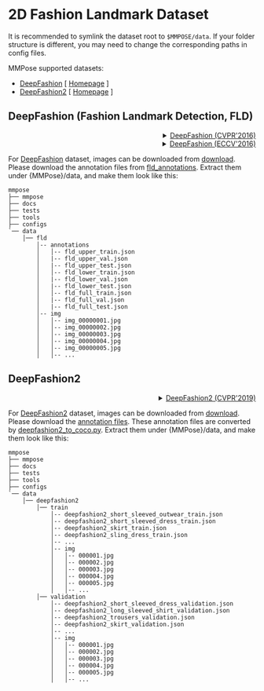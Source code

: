 # 2D Fashion Landmark Dataset

It is recommended to symlink the dataset root to `$MMPOSE/data`.
If your folder structure is different, you may need to change the corresponding paths in config files.

MMPose supported datasets:

- [DeepFashion](#deepfashion) \[ [Homepage](http://mmlab.ie.cuhk.edu.hk/projects/DeepFashion/LandmarkDetection.html) \]
- [DeepFashion2](#deepfashion2) \[ [Homepage](https://github.com/switchablenorms/DeepFashion2) \]

## DeepFashion (Fashion Landmark Detection, FLD)

<!-- [DATASET] -->

<details>
<summary align="right"><a href="http://openaccess.thecvf.com/content_cvpr_2016/html/Liu_DeepFashion_Powering_Robust_CVPR_2016_paper.html">DeepFashion (CVPR'2016)</a></summary>

```bibtex
@inproceedings{liuLQWTcvpr16DeepFashion,
 author = {Liu, Ziwei and Luo, Ping and Qiu, Shi and Wang, Xiaogang and Tang, Xiaoou},
 title = {DeepFashion: Powering Robust Clothes Recognition and Retrieval with Rich Annotations},
 booktitle = {Proceedings of IEEE Conference on Computer Vision and Pattern Recognition (CVPR)},
 month = {June},
 year = {2016}
}
```

</details>

<!-- [DATASET] -->

<details>
<summary align="right"><a href="https://link.springer.com/chapter/10.1007/978-3-319-46475-6_15">DeepFashion (ECCV'2016)</a></summary>

```bibtex
@inproceedings{liuYLWTeccv16FashionLandmark,
 author = {Liu, Ziwei and Yan, Sijie and Luo, Ping and Wang, Xiaogang and Tang, Xiaoou},
 title = {Fashion Landmark Detection in the Wild},
 booktitle = {European Conference on Computer Vision (ECCV)},
 month = {October},
 year = {2016}
 }
```

</details>

For [DeepFashion](http://mmlab.ie.cuhk.edu.hk/projects/DeepFashion/LandmarkDetection.html) dataset, images can be downloaded from [download](http://mmlab.ie.cuhk.edu.hk/projects/DeepFashion/LandmarkDetection.html).
Please download the annotation files from [fld_annotations](https://download.openmmlab.com/mmpose/datasets/fld_annotations.tar).
Extract them under {MMPose}/data, and make them look like this:

```text
mmpose
├── mmpose
├── docs
├── tests
├── tools
├── configs
`── data
    │── fld
        │-- annotations
        │   │-- fld_upper_train.json
        │   |-- fld_upper_val.json
        │   |-- fld_upper_test.json
        │   │-- fld_lower_train.json
        │   |-- fld_lower_val.json
        │   |-- fld_lower_test.json
        │   │-- fld_full_train.json
        │   |-- fld_full_val.json
        │   |-- fld_full_test.json
        │-- img
        │   │-- img_00000001.jpg
        │   │-- img_00000002.jpg
        │   │-- img_00000003.jpg
        │   │-- img_00000004.jpg
        │   │-- img_00000005.jpg
        │   │-- ...
```

## DeepFashion2

<!-- [DATASET] -->

<details>
<summary align="right"><a href="https://arxiv.org/pdf/1901.07973.pdf">DeepFashion2 (CVPR'2019)</a></summary>

```bibtex
@article{DeepFashion2,
  author = {Yuying Ge and Ruimao Zhang and Lingyun Wu and Xiaogang Wang and Xiaoou Tang and Ping Luo},
  title={A Versatile Benchmark for Detection, Pose Estimation, Segmentation and Re-Identification of Clothing Images},
  journal={CVPR},
  year={2019}
}
```

</details>

<!-- [DATASET] -->

For [DeepFashion2](https://github.com/switchablenorms/DeepFashion2) dataset, images can be downloaded from [download](https://drive.google.com/drive/folders/125F48fsMBz2EF0Cpqk6aaHet5VH399Ok?usp=sharing).
Please download the [annotation files](https://drive.google.com/file/d/1RM9l9EaB9ULRXhoCS72PkCXtJ4Cn4i6O/view?usp=share_link). These annotation files are converted by [deepfashion2_to_coco.py](https://github.com/switchablenorms/DeepFashion2/blob/master/evaluation/deepfashion2_to_coco.py).
Extract them under {MMPose}/data, and make them look like this:

```text
mmpose
├── mmpose
├── docs
├── tests
├── tools
├── configs
`── data
    │── deepfashion2
        │── train
            │-- deepfashion2_short_sleeved_outwear_train.json
            │-- deepfashion2_short_sleeved_dress_train.json
            │-- deepfashion2_skirt_train.json
            │-- deepfashion2_sling_dress_train.json
            │-- ...
            │-- img
            │   │-- 000001.jpg
            │   │-- 000002.jpg
            │   │-- 000003.jpg
            │   │-- 000004.jpg
            │   │-- 000005.jpg
            │   │-- ...
        │── validation
            │-- deepfashion2_short_sleeved_dress_validation.json
            │-- deepfashion2_long_sleeved_shirt_validation.json
            │-- deepfashion2_trousers_validation.json
            │-- deepfashion2_skirt_validation.json
            │-- ...
            │-- img
            │   │-- 000001.jpg
            │   │-- 000002.jpg
            │   │-- 000003.jpg
            │   │-- 000004.jpg
            │   │-- 000005.jpg
            │   │-- ...
```
